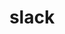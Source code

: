 ---
title: slack
url: "/slack"
type: redirects
redirect: "https://innersourcecommons-inviter.herokuapp.com/"
---